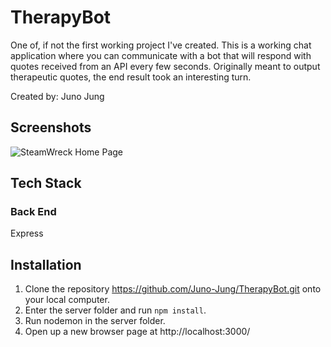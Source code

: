 # TherapyBot

One of, if not the first working project I've created. This is a working chat application where you can communicate with a bot that will respond with quotes received from an API every few seconds. Originally meant to output therapeutic quotes, the end result took an interesting turn.

Created by: Juno Jung

## Screenshots

![SteamWreck Home Page](/assets/SteamWreck-Front.png?raw=true "SteamWreck Home Page")

## Tech Stack

### Back End

Express

## Installation

1. Clone the repository https://github.com/Juno-Jung/TherapyBot.git onto your local computer.
2. Enter the server folder and run <code>npm install</code>.
3. Run nodemon in the server folder.
4. Open up a new browser page at http://localhost:3000/